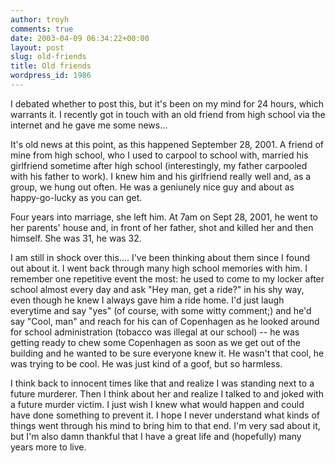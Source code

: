 ```yaml
---
author: troyh
comments: true
date: 2003-04-09 06:34:22+00:00
layout: post
slug: old-friends
title: Old friends
wordpress_id: 1986
---
```


I debated whether to post this, but it's been on my mind for 24 hours, which warrants it. I recently got in touch with an old friend from high school via the internet and he gave me some news...

It's old news at this point, as this happened September 28, 2001. A friend of mine from high school, who I used to carpool to school with, married his girlfriend sometime after high school (interestingly, my father carpooled with his father to work). I knew him and his girlfriend really well and, as a group, we hung out often. He was a geniunely nice guy and about as happy-go-lucky as you can get.

Four years into marriage, she left him. At 7am on Sept 28, 2001, he went to her parents' house and, in front of her father, shot and killed her and then himself. She was 31, he was 32.
<!-- more -->
I am still in shock over this.... I've been thinking about them since I found out about it. I went back through many high school memories with him. I remember one repetitive event the most: he used to come to my locker after school almost every day and ask "Hey man, get a ride?" in his shy way, even though he knew I always gave him a ride home. I'd just laugh everytime and say "yes" (of course, with some witty comment;) and he'd say "Cool, man" and reach for his can of Copenhagen as he looked around for school administration (tobacco was illegal at our school) -- he was getting ready to chew some Copenhagen as soon as we get out of the building and he wanted to be sure everyone knew it. He wasn't that cool, he was trying to be cool. He was just kind of a goof, but so harmless.

I think back to innocent times like that and realize I was standing next to a future murderer. Then I think about her and realize I talked to and joked with a future murder victim. I just wish I knew what would happen and could have done something to prevent it. I hope I never understand what kinds of things went through his mind to bring him to that end. I'm very sad about it, but I'm also damn thankful that I have a great life and (hopefully) many years more to live.
